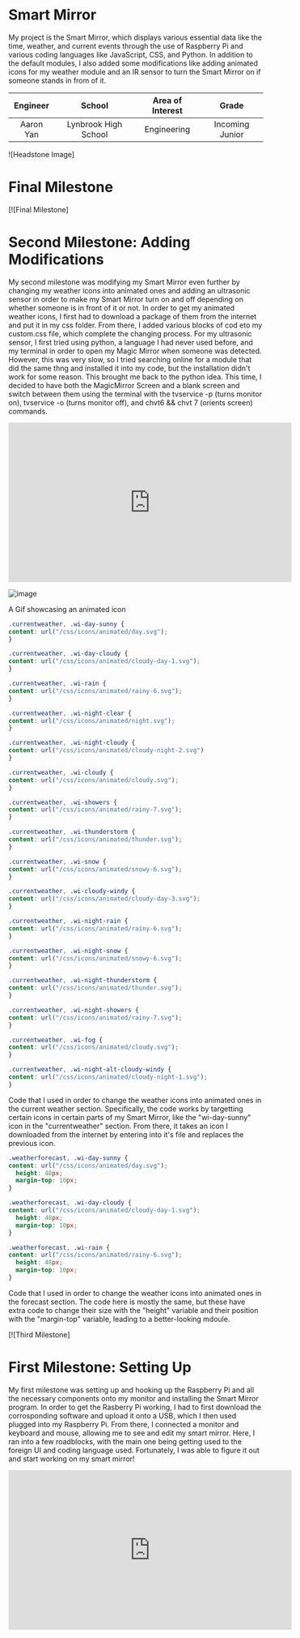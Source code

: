 ﻿# Smart Mirror
My project is the Smart Mirror, which displays various essential data like the time, weather, and current events through the use of Raspberry Pi and various coding languages like JavaScript, CSS, and Python. In addition to the default modules, I also added some modifications like adding animated icons for my weather module and an IR sensor to turn the Smart Mirror on if someone stands in from of it.

| **Engineer** | **School** | **Area of Interest** | **Grade** |
|:--:|:--:|:--:|:--:|
| Aaron Yan | Lynbrook High School | Engineering | Incoming Junior

![Headstone Image]
  
# Final Milestone

[![Final Milestone]

# Second Milestone: Adding Modifications

My second milestone was modifying my Smart Mirror even further by changing my weather icons into animated ones and adding an ultrasonic sensor in order to make my Smart Mirror turn on and off depending on whether someone is in front of it or not. In order to get my animated weather icons, I first had to download a package of them from the internet and put it in my css folder. From there, I added various blocks of cod eto my custom.css file, which complete the changing process. For my ultrasonic sensor, I first tried using python, a language I had never used before, and my terminal in order to open my Magic Mirror when someone was detected. However, this was very slow, so I tried searching online for a module that did the same thng and installed it into my code, but the installation didn't work for some reason. This brought me back to the python idea. This time, I decided to have both the MagicMirror Screen and a blank screen and switch between them using the terminal with the tvservice -p (turns monitor on), tvservice -o (turns monitor off), and chvt6 && chvt 7 (orients screen) commands.

<html><iframe width="560" height="315" src="https://www.youtube.com/embed/XgFizHh4AUQ" title="YouTube video player" frameborder="0" allow="accelerometer; autoplay; clipboard-write; encrypted-media; gyroscope; picture-in-picture" allowfullscreen></iframe></html>

![image](https://cdn.discordapp.com/attachments/869253167156711444/873238633195397190/ezgif-4-da96d34b3115.gif)

A Gif showcasing an animated icon

```css
.currentweather, .wi-day-sunny {
content: url("/css/icons/animated/day.svg");
}

.currentweather, .wi-day-cloudy {
content: url("/css/icons/animated/cloudy-day-1.svg");
}

.currentweather, .wi-rain {
content: url("/css/icons/animated/rainy-6.svg");
}

.currentweather, .wi-night-clear {
content: url("/css/icons/animated/night.svg");
}

.currentweather, .wi-night-cloudy {
content: url("/css/icons/animated/cloudy-night-2.svg")
}

.currentweather, .wi-cloudy {
content: url("/css/icons/animated/cloudy.svg");
}

.currentweather, .wi-showers {
content: url("/css/icons/animated/rainy-7.svg");
}

.currentweather, .wi-thunderstorm {
content: url("/css/icons/animated/thunder.svg");
}

.currentweather, .wi-snow {
content: url("/css/icons/animated/snowy-6.svg");
}

.currentweather, .wi-cloudy-windy {
content: url("/css/icons/animated/cloudy-day-3.svg");
}

.currentweather, .wi-night-rain {
content: url("/css/icons/animated/rainy-6.svg");
}

.currentweather, .wi-night-snow {
content: url("/css/icons/animated/snowy-6.svg");
}

.currentweather, .wi-night-thunderstorm {
content: url("/css/icons/animated/thunder.svg");
}

.currentweather, .wi-night-showers {
content: url("/css/icons/animated/rainy-7.svg");
}

.currentweather, .wi-fog {
content: url("/css/icons/animated/cloudy.svg");
}

.currentweather, .wi-night-alt-cloudy-windy {
content: url("/css/icons/animated/cloudy-night-1.svg");
}
```

Code that I used in order to change the weather icons into animated ones in the current weather section. Specifically, the code works by targetting certain icons in certain parts of my Smart Mirror, like the "wi-day-sunny" icon in the "currentweather" section. From there, it takes an icon I downloaded from the internet by entering into it's file and replaces the previous icon.

```css
.weatherforecast, .wi-day-sunny {
content: url("/css/icons/animated/day.svg");
  height: 48px;
  margin-top: 10px;
}

.weatherforecast, .wi-day-cloudy {
content: url("/css/icons/animated/cloudy-day-1.svg");
  height: 48px;
  margin-top: 10px;
}

.weatherforecast, .wi-rain {
content: url("/css/icons/animated/rainy-6.svg");
  height: 48px;
  margin-top: 10px;
}
```
Code that I used in order to change the weather icons into animated ones in the forecast section. The code here is mostly the same, but these have extra code to change their size with the "height" variable and their position with the "margin-top" variable, leading to a better-looking mdoule.

[![Third Milestone]
# First Milestone: Setting Up
  

My first milestone was setting up and hooking up the Raspberry Pi and all the necessary components onto my monitor and installing the Smart Mirror program. In order to get the Rasberry Pi working, I had to first download the corrosponding software and upload it onto a USB, which I then used plugged into my Raspberry Pi. From there, I connected a monitor and keyboard and mouse, allowing me to see and edit my smart mirror. Here, I ran into a few roadblocks, with the main one being getting used to the foreign UI and coding language used. Fortunately, I was able to figure it out and start working on my smart mirror!

<html><iframe width="560" height="315" src="https://www.youtube.com/embed/Sqnx8fd6HXA" title="YouTube video player" frameborder="0" allow="accelerometer; autoplay; clipboard-write; encrypted-media; gyroscope; picture-in-picture" allowfullscreen></iframe></html>
